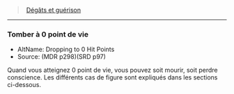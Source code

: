 ﻿---
!GenericItem
Name: Tomber à 0 point de vie
AltName: Dropping to 0 Hit Points
Source: (MDR p298)(SRD p97)
Id: damage_healing_hd.md#tomber-à-0-point-de-vie
ParentLink: damage_healing_hd.md#dégâts-et-guérison-
ParentName: 'Dégâts et guérison '
NameLevel: 3
Attributes: {}
AttributesDictionary: >+
  {}

---
> [Dégâts et guérison ](hd_damage_healing.md)

---

### Tomber à 0 point de vie

- AltName: Dropping to 0 Hit Points
- Source: (MDR p298)(SRD p97)

Quand vous atteignez 0 point de vie, vous pouvez soit mourir, soit perdre conscience. Les différents cas de figure sont expliqués dans les sections ci-dessous.

